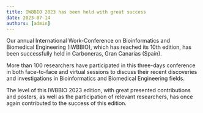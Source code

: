 ```yaml
---
title: IWBBIO 2023 has been held with great success
date: 2023-07-14
authors: [admin]
---
```


Our annual International Work-Conference on Bioinformatics and Biomedical Engineering (IWBBIO), which has reached its 10th edition, has been successfully held in Carboneras, Gran Canarias (Spain). 

<!--more-->

More than 100 researchers have participated in this three-days conference in both face-to-face and virtual sessions to discuss their recent discoveries and investigations in Bioinformatics and Biomedical Engineering fields.

The level of this IWBBIO 2023 edition, with great presented contributions and posters, as well as the participation of relevant researchers, has once again contributed to the success of this edition. 
